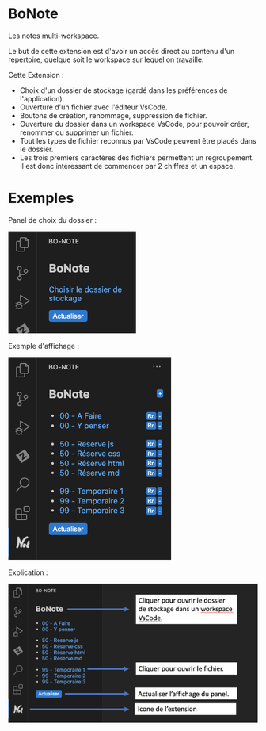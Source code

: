 # BoNote

Les notes multi-workspace.

Le but de cette extension est d'avoir un accès direct au contenu d'un repertoire, quelque soit le workspace sur lequel on travaille.

Cette Extension : 
- Choix d'un dossier de stockage (gardé dans les préférences de l'application).
- Ouverture d'un fichier avec l'éditeur VsCode.
- Boutons de création, renommage, suppression de fichier.
- Ouverture du dossier dans un workspace VsCode, pour pouvoir créer, renommer ou supprimer un fichier.
- Tout les types de fichier reconnus par VsCode peuvent être placés dans le dossier.
- Les trois premiers caractères des fichiers permettent un regroupement. Il est donc intéressant de commencer par 2 chiffres et un espace.


# Exemples

Panel de choix du dossier :

![Choix du dossier](https://raw.githubusercontent.com/BorakLeRouge/boNote/master/panel02.png)

Exemple d'affichage :

![Exemple d'affichage](https://raw.githubusercontent.com/BorakLeRouge/boNote/master/panel01.png)

Explication :

![Explication](https://raw.githubusercontent.com/BorakLeRouge/boNote/master/panel03.png)

